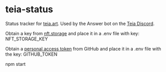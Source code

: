 # teia-status
Status tracker for [teia.art](https://teia.art/). Used by the Answer bot on the [Teia Discord](https://discord.com/invite/7pZrPCcgnG).

Obtain a key from [nft.storage](https://nft.storage/) and place it in a .env file with key: NFT_STORAGE_KEY

Obtain a [personal access token](https://docs.github.com/en/authentication/keeping-your-account-and-data-secure/creating-a-personal-access-token) from GitHub and place it in a .env file with the key: GITHUB_TOKEN

npm start

